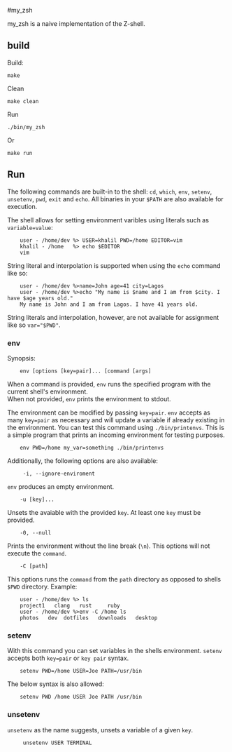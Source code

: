 #my_zsh

my_zsh is a naive implementation of the Z-shell. 


## build

Build:

    make

Clean

    make clean


Run

    ./bin/my_zsh

Or

    make run

## Run

The following commands are built-in to the shell: `cd`, `which`, `env`, `setenv`, `unsetenv`, `pwd`, `exit` and `echo`. All binaries in your `$PATH` are also available for execution. 

The shell allows for setting environment varibles using literals such as `variable=value`:

        user - /home/dev %> USER=khalil PWD=/home EDITOR=vim 
        khalil - /home   %> echo $EDITOR
        vim

String literal and interpolation is supported when using the `echo` command like so:

        user - /home/dev %>name=John age=41 city=Lagos
        user - /home/dev %>echo "My name is $name and I am from $city. I have $age years old."
        My name is John and I am from Lagos. I have 41 years old.

String literals and interpolation, however, are not available for assignment like so `var="$PWD"`.

### env

Synopsis:

        env [options [key=pair]... [command [args]


When a command is provided, `env` runs the specified program with the current shell's environment.  
When not provided, `env` prints the environment to stdout.

The environment can be modified by passing `key=pair`. `env` accepts as many `key=pair` as necessary and will update a variable if already existing in the environment.
You can test this command using `./bin/printenvs`. This is a simple program that prints an incoming environment for testing purposes.

        env PWD=/home my_var=something ./bin/printenvs

Additionally, the following options are also available:

         -i, --ignore-enviroment

`env` produces an empty environment.

        -u [key]...

Unsets the avaiable with the provided `key`. At least one `key` must be provided.

        -0, --null

Prints the environment without the line break (`\n`). This options will not execute the `command`.

        -C [path]

This options runs the `command` from the `path` directory as opposed to shells `$PWD` directory. Example:

        user - /home/dev %> ls  
        project1   clang   rust     ruby
        user - /home/dev %>env -C /home ls  
        photos   dev  dotfiles   downloads   desktop

### setenv

With this command you can set variables in the shells environment. `setenv` accepts both `key=pair` or `key pair` syntax.

        setenv PWD=/home USER=Joe PATH=/usr/bin

The below syntax is also allowed:

        setenv PWD /home USER Joe PATH /usr/bin


### unsetenv

`unsetenv` as the name suggests, unsets a variable of a given `key`.


         unsetenv USER TERMINAL

